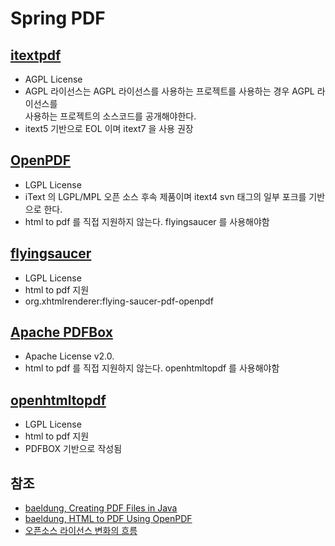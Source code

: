 # Spring PDF

## [itextpdf](https://github.com/itext/itextpdf)

- AGPL License
- AGPL 라이선스는 AGPL 라이선스를 사용하는 프로젝트를 사용하는 경우 AGPL 라이선스를  
  사용하는 프로젝트의 소스코드를 공개해야한다.
- itext5 기반으로 EOL 이며 itext7 을 사용 권장

## [OpenPDF](https://github.com/LibrePDF/OpenPDF)

- LGPL License
- iText 의 LGPL/MPL 오픈 소스 후속 제품이며 itext4 svn 태그의 일부 포크를 기반으로 한다.
- html to pdf 를 직접 지원하지 않는다. flyingsaucer 를 사용해야함

## [flyingsaucer](https://github.com/flyingsaucerproject/flyingsaucer)

- LGPL License
- html to pdf 지원
- org.xhtmlrenderer:flying-saucer-pdf-openpdf

## [Apache PDFBox](https://github.com/apache/pdfbox)

- Apache License v2.0.
- html to pdf 를 직접 지원하지 않는다. openhtmltopdf 를 사용해야함

## [openhtmltopdf](https://github.com/danfickle/openhtmltopdf)

- LGPL License
- html to pdf 지원
- PDFBOX 기반으로 작성됨

## 참조

- [baeldung, Creating PDF Files in Java](https://www.baeldung.com/java-pdf-creation)
- [baeldung, HTML to PDF Using OpenPDF](https://www.baeldung.com/java-html-to-pdf)
- [오픈소스 라이선스 변화의 흐름](https://tech.kakao.com/2021/09/08/opensource-license/)
